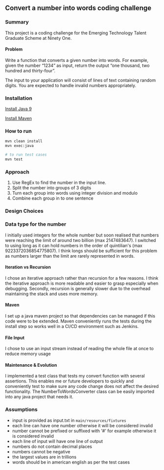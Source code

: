## Convert a number into words coding challenge

### Summary
This project is a coding challenge for the Emerging Technology Talent Graduate Scheme at Ninety One.

#### Problem
Write a function that converts a given number into words. For example, given the number “1234” as input, return the
output “one thousand, two hundred and thirty-four”.

The input to your application will consist of lines of text containing random digits. You are expected to handle invalid
numbers appropriately.

### Installation
[Install Java 9](https://www.java.com/en/download/help/download_options.html)

[Install Maven](https://maven.apache.org/install.html)

### How to run
```bash
mvn clean install
mvn exec:java

# to run test cases
mvn test
```

### Approach
1. Use RegEx to find the number in the input line.
2. Split the number into groups of 3 digits
3. Turn each group into words using integer division and modulo 
4. Combine each group in to one sentence

### Design Choices
### Data type for the number
I initially used integers for the whole number but soon realised that numbers were reaching the limit of around two billion (max 2147483647). I switched to using long as it can hold numbers in the order of quintilian's (max 9223372036854775807). I think longs should be sufficient for this problem as numbers larger than the limit are rarely represented in words.

#### Iteration vs Recursion
I chose an iterative approach rather than recursion for a few reasons. I think the iterative approach is more readable and easier to grasp especially when debugging. Secondly, recursion is generally slower due to the overhead maintaining the stack and uses more memory. 

#### Maven
I set up a java maven project so that dependencies can be managed if this code were to be extended.
Maven conveniently runs the tests during the install step so works well in a CI/CD environment such as Jenkins.

#### File Input
I chose to use an input stream instead of reading the whole file at once to reduce memory usage

#### Maintenance & Evolution
I implemented a test class that tests my convert function with several assertions. This enables me or future developers to quickly and conveniently test to make sure any code change does not affect the desired functionality.
The NumberToWordsConverter class can be easily imported into any java project that needs it.

### Assumptions
- input is provided as input.txt in ```main/resources/fixtures```
- each line can have one number otherwise it will be considered invalid
- number cannot be prefixed or suffixed with '#' for example otherwise it is considered invalid
- each line of input will have one line of output
- numbers do not contain decimal places
- numbers cannot be negative
- the largest values are in trillions
- words should be in american english as per the test cases 
